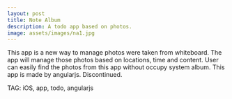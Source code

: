 ```yaml
---
layout: post
title: Note Album
description: A todo app based on photos.
image: assets/images/na1.jpg
---
```


This app is a new way to manage photos were taken from whiteboard. The app will manage those photos based on locations, time and content. User can easily find the photos from this app without occupy system album.
This app is made by angularjs. Discontinued.


TAG: iOS, app, todo, angularjs
